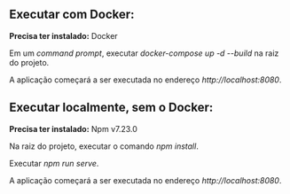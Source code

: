 ## Executar com Docker:
**Precisa ter instalado:** Docker

Em um *command prompt*, executar *docker-compose up -d --build* na raiz do projeto.

A aplicação começará a ser executada no endereço *http://localhost:8080*.

## Executar localmente, sem o Docker:
**Precisa ter instalado:** Npm v7.23.0

Na raiz do projeto, executar o comando *npm install*.

Executar *npm run serve*.

A aplicação começará a ser executada no endereço *http://localhost:8080*.
